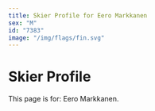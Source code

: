 ```yaml
---
title: Skier Profile for Eero Markkanen
sex: "M"
id: "7383"
image: "/img/flags/fin.svg" 
---
```


# Skier Profile

This page is for: Eero Markkanen.
    